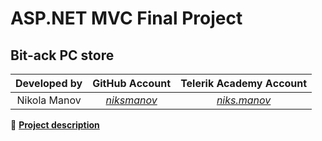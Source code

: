 # ASP.NET MVC Final Project

## Bit-ack PC store


|Developed by    |GitHub Аccount                               |Telerik Academy Аccount                                   |
|:--------------:|:-------------------------------------------:|:--------------------------------------------------------:|
|Nikola Manov    |[_niksmanov_](https://github.com/niksmanov)  |[_niks.manov_](http://telerikacademy.com/Users/niks.manov)|


:blue_book: [**Project description**](./docs/Project-description.md)
